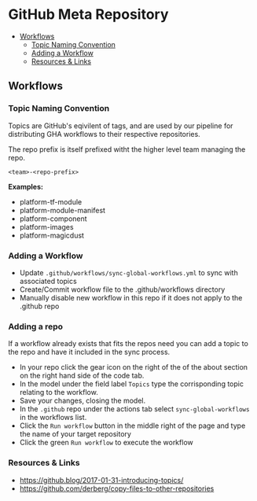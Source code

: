 # GitHub Meta Repository

- [Workflows](#workflows)
    - [Topic Naming Convention](#topic-naming-convention)
    - [Adding a Workflow](#adding-a-workflow)
    - [Resources & Links](#resources--links)

## Workflows

### Topic Naming Convention

Topics are GitHub's eqivilent of tags, and are used by our pipeline for distributing GHA workflows to their respective repositories.

The repo prefix is itself prefixed witht the higher level team managing the repo.

`<team>-<repo-prefix>`

**Examples:**
- platform-tf-module
- platform-module-manifest
- platform-component
- platform-images
- platform-magicdust

### Adding a Workflow

- Update `.github/workflows/sync-global-workflows.yml` to sync with associated topics
- Create/Commit workflow file to the .github/workflows directory
- Manually disable new workflow in this repo if it does not apply to the .github repo

### Adding a repo

If a workflow already exists that fits the repos need you can add a topic to the repo and have it included in the sync process.

- In your repo click the gear icon on the right of the of the about section on the right hand side of the code tab.
- In the model under the field label `Topics` type the corrisponding topic relating to the workflow.
- Save your changes, closing the model.
- In the `.github` repo under the actions tab select `sync-global-workflows` in the workflows list.
- Click the `Run workflow` button in the middle right of the page and type the name of your target repository
- Click the green `Run workflow` to execute the workflow

### Resources & Links

- https://github.blog/2017-01-31-introducing-topics/
- https://github.com/derberg/copy-files-to-other-repositories
